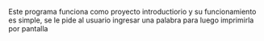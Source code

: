Este programa funciona como proyecto introductiorio y su funcionamiento es simple, se le pide al usuario ingresar una palabra para luego imprimirla por pantalla
